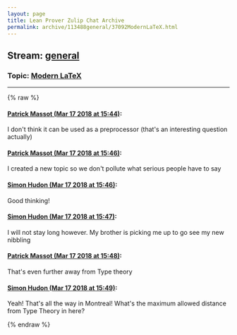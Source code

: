 ```yaml
---
layout: page
title: Lean Prover Zulip Chat Archive 
permalink: archive/113488general/37092ModernLaTeX.html
---
```


## Stream: [general](index.html)
### Topic: [Modern LaTeX](37092ModernLaTeX.html)

---


{% raw %}
#### [ Patrick Massot (Mar 17 2018 at 15:44)](https://leanprover.zulipchat.com/#narrow/stream/113488-general/topic/Modern%20LaTeX/near/123843670):
I don't think it can be used as a preprocessor (that's an interesting question actually)

#### [ Patrick Massot (Mar 17 2018 at 15:46)](https://leanprover.zulipchat.com/#narrow/stream/113488-general/topic/Modern%20LaTeX/near/123843722):
I created a new topic so we don't pollute what serious people have to say

#### [ Simon Hudon (Mar 17 2018 at 15:46)](https://leanprover.zulipchat.com/#narrow/stream/113488-general/topic/Modern%20LaTeX/near/123843723):
Good thinking!

#### [ Simon Hudon (Mar 17 2018 at 15:47)](https://leanprover.zulipchat.com/#narrow/stream/113488-general/topic/Modern%20LaTeX/near/123843732):
I will not stay long however. My brother is picking me up to go see my new nibbling

#### [ Patrick Massot (Mar 17 2018 at 15:48)](https://leanprover.zulipchat.com/#narrow/stream/113488-general/topic/Modern%20LaTeX/near/123843773):
That's even further away from Type theory

#### [ Simon Hudon (Mar 17 2018 at 15:49)](https://leanprover.zulipchat.com/#narrow/stream/113488-general/topic/Modern%20LaTeX/near/123843780):
Yeah! That's all the way in Montreal! What's the maximum allowed distance from Type Theory in here?


{% endraw %}
